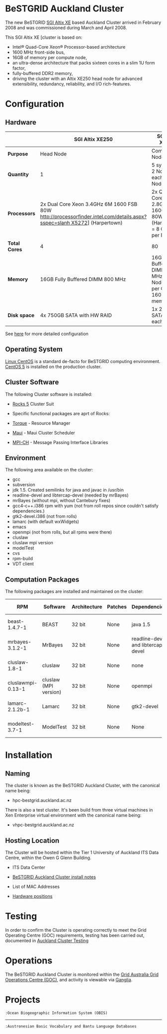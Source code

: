 # BeSTGRID Auckland Cluster

The new BeSTGRID [SGI Altix XE](http://www.sgi.com/products/servers/altix/xe/) based Auckland Cluster arrived in February 2008 and was commissioned during March and April 2008.

This SGI Altix XE [cluster is based on:

- Intel® Quad-Core Xeon® Processor-based architecture
- 1600 MHz front-side bus,
- 16GB of memory per compute node,
- an ultra-dense architecture that packs sixteen cores in a slim 1U form factor,
- fully-buffered DDR2 memory,
- driving the cluster with an Altix XE250 head node for advanced extensibility, redundancy, reliability, and I/O rich-features.

# Configuration

## Hardware

|                     |  **SGI Altix XE250**                                                                                                                                         |  **SGI Altix XE320**                                                                                                                           |
| ------------------- | ------------------------------------------------------------------------------------------------------------------------------------------------------------ | ---------------------------------------------------------------------------------------------------------------------------------------------- |
|    **Purpose**      |  Head Node                                                                                                                                                   |  Compute Nodes                                                                                                                                 |
|    **Quantity**     |  1                                                                                                                                                           |  5 systems x 2 Nodes each = 10 Nodes                                                                                                           |
|    **Processors**   |  2x Dual Core Xeon 3.4GHz 6M 1600 FSB 80W [http://processorfinder.intel.com/details.aspx?sspec=slanh X5272](http://www.sgi.com/pdfs/3942.pdf)] (Harpertown)  |  2x Quad Core Xeon 2.8GHz 12M 1600 FSB 80W [E5462](http://processorfinder.intel.com/details.aspx?sspec=slant) (Harpertown) = 8 Cores per Node  |
|    **Total Cores**  |  4                                                                                                                                                           |  80                                                                                                                                            |
|    **Memory**       |  16GB Fully Buffered DIMM 800 MHz                                                                                                                            |  16GB Fully Buffered DIMM 800 MHz for each Node, 2GB per Core= 160 GB memory                                                                   |
|    **Disk space**   |  4x 750GB SATA with HW RAID                                                                                                                                  |  1x 250GB SATA for each Node                                                                                                                   |

See [here](http://www.sgi.com/products/servers/altix/xe/configs.html) for more detailed configuration

## Operating System

[Linux CentOS](http://www.centos.org/) is a standard de-facto for BeSTGRID computing environment. [CentOS 5](http://www.centos.org/docs/5/) is installed on the production cluster.

## Cluster Software

The following Cluster software is installed:

- [Rocks 5](http://www.rocksclusters.org/wordpress/?p=83) Cluster Suit
- Specific functional packages are aprt of Rocks:
	
- [Torque](http://www.clusterresources.com/pages/products/torque-resource-manager.php) - Resource Manager
- [Maui](http://www.clusterresources.com/pages/products/maui-cluster-scheduler.php) - Maui Cluster Scheduler
- [MPI-CH](http://www-unix.mcs.anl.gov/mpi/) - Message Passing Interface Libraries

## Environment

The following area available on the cluster:

- gcc
- subversion
- jdk 1.5. Created semilinks for java and javac in /usr/bin
- readline-devel and libtercap-devel (needed by mrBayes)
- mrBayes (without mpi, without Cantebury fixes)
- gcc4-c++.i386 rpm with yum (not from roll repos since couldn't satisfy dependencies.)
- gtk2-devel.i386 (not from rolls)
- lamarc (with default wxWidgets)
- emacs
- openmpi (not from rolls, but all rpms were there)
- cluslaw
- cluslaw mpi version
- modelTest
- cvs
- rpm-build
- VDT client

## Computation Packages

The following packages are installed and maintained on the cluster:

|  RPM                |  Software               |  Architecture  |  Patches  |  Dependencies                        |  Build Process        |  Install Process             |  Location                    |
| ------------------- | ----------------------- | -------------- | --------- | ------------------------------------ | --------------------- | ---------------------------- | ---------------------------- |
|  beast-1.4.7-1      |  BEAST                  |  32 bit        |  None     |  java 1.5                            |  none                 |  Create symlinks for bin     |  Devbox, Production cluster  |
|  mrbayes-3.1.2-1    |  MrBayes                |  32 bit        |  None     |  readline-devel and libtercap-devel  |  make                 |  Create symlink for mb       |  Devbox, production cluster  |
|  cluslaw-1.8-1      |  cluslaw                |  32 bit        |  None     |  none                                |  make                 |  Create symlinks             |  Devbox, Production cluster  |
|  cluslawmpi-0.13-1  |  cluslaw (MPI version)  |  32 bit        |  None     |  openmpi                             |  make                 |  Create symlinks             |  Devbox, Production cluster  |
|  lamarc-2.1.2b-1    |  Lamarc                 |  32 bit        |  None     |  gtk2-devel                          |  make install         |  Devbox, Production cluster  |                              |
|  modeltest-3.7-1    |  ModelTest              |  32 bit        |  None     |  None                                |  make (need tarball)  |  create symlinks             |  Devbox, Production cluster  |

# Installation

## Naming

The cluster is known as the BeSTGRID Auckland Cluster, with the canonical name being:

- hpc-bestgrid.auckland.ac.nz

There is also a test cluster. It's been build from three virtual machines in Xen Enterprise virtual environment with the canonical name being:
- vhpc-bestgrid.auckland.ac.nz

## Hosting Location

The Cluster will be hosted within the Tier 1 University of Auckland ITS Data Centre, within the Owen G Glenn Building.

- ITS Data Center
- [BeSTGRID Auckland Cluster install notes](bestgrid-auckland-cluster-install-notes.md)
	
- List of MAC Addresses
- [Hardware positions](hardware-positions.md)

# Testing

In order to confirm the Cluster is operating correctly to meet the Grid Operating Centre (GOC) requirements, testing has been carried out, documented in [Auckland Cluster Testing](auckland-cluster-testing.md)

# Operations

The BeSTGRID Auckland Cluster is monitored within the [Grid Australia Grid Operations Centre (GOC)](http://goc.arcs.org.au/), and activity is viewable via [Ganglia](http://hpc-bestgrid.auckland.ac.nz/ganglia/).

# Projects

`:Ocean Biogeographic Information System (OBIS)`


---

`:Austronesian Basic Vocabulary and Bantu Language Databases`
